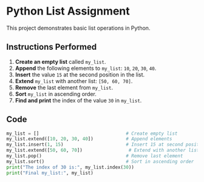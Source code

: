# Python List Assignment

This project demonstrates basic list operations in Python.

## Instructions Performed

1. **Create an empty list** called `my_list`.
2. **Append** the following elements to `my_list`: `10`, `20`, `30`, `40`.
3. **Insert** the value `15` at the second position in the list.
4. **Extend** `my_list` with another list: `[50, 60, 70]`.
5. **Remove** the last element from `my_list`.
6. **Sort** `my_list` in ascending order.
7. **Find and print** the index of the value `30` in `my_list`.

## Code

```python
my_list = []                                # Create empty list
my_list.extend([10, 20, 30, 40])            # Append elements
my_list.insert(1, 15)                       # Insert 15 at second position
my_list.extend([50, 60, 70])                 # Extend with another list
my_list.pop()                               # Remove last element
my_list.sort()                              # Sort in ascending order
print("The index of 30 is:", my_list.index(30))
print("Final my_list:", my_list)
